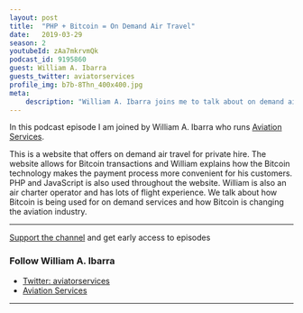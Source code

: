 ```yaml
---
layout: post
title:  "PHP + Bitcoin = On Demand Air Travel"
date:   2019-03-29
season: 2
youtubeId: zAa7mkrvmQk
podcast_id: 9195860
guest: William A. Ibarra
guests_twitter: aviatorservices
profile_img: b7b-8Thn_400x400.jpg
meta:
    description: "William A. Ibarra joins me to talk about on demand air services using PHP and Bitcoin"
---
```


In this podcast episode I am joined by William A. Ibarra who runs [Aviation Services](https://twitter.com/aviatorservices). 

This is a website that offers on demand air travel for private hire. The website allows for Bitcoin transactions and William explains how the Bitcoin technology makes the payment process more convenient for his customers.
PHP and JavaScript is also used throughout the website. William is also an air charter operator and has lots of flight experience.
We talk about how Bitcoin is being used for on demand services and how Bitcoin is changing the aviation industry.

-------------------------------

[Support the channel](https://www.patreon.com/howToCodeWell) and get early access to episodes



### Follow William A. Ibarra
- [Twitter: aviatorservices](https://twitter.com/aviatorservices)
- [Aviation Services](https://twitter.com/aviatorservices)

-------------------------------
